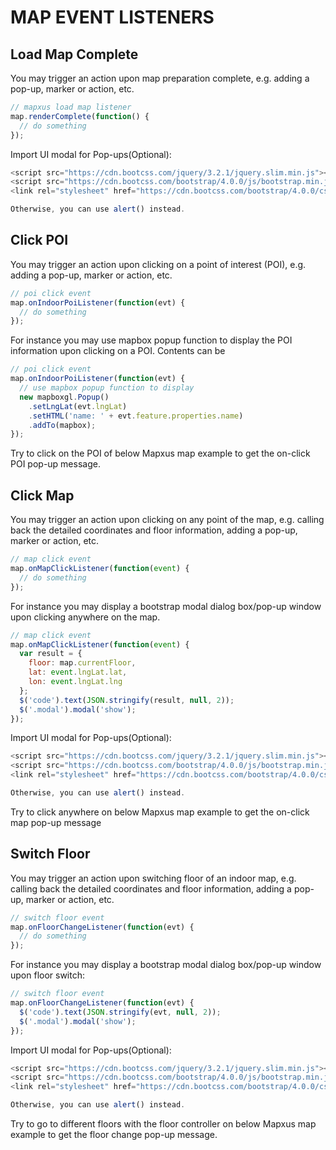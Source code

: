 # MAP EVENT LISTENERS

## Load Map Complete

You may trigger an action upon map preparation complete, e.g. adding a pop-up, marker or action, etc.

```js
// mapxus load map listener
map.renderComplete(function() {
  // do something
});
```

Import UI modal for Pop-ups(Optional):

```js
<script src="https://cdn.bootcss.com/jquery/3.2.1/jquery.slim.min.js"></script>
<script src="https://cdn.bootcss.com/bootstrap/4.0.0/js/bootstrap.min.js"></script>
<link rel="stylesheet" href="https://cdn.bootcss.com/bootstrap/4.0.0/css/bootstrap.min.css">

Otherwise, you can use alert() instead.
```

<script async src="//jsfiddle.net/Mapxus/9hLfesw8/embed/result,js,css,html"></script>


## Click POI

You may trigger an action upon clicking on a point of interest (POI), e.g. adding a pop-up, marker or action, etc.

```js
// poi click event
map.onIndoorPoiListener(function(evt) {
  // do something
});
```

For instance you may use mapbox popup function to display the POI information upon clicking on a POI. Contents can be

```js
// poi click event
map.onIndoorPoiListener(function(evt) {
  // use mapbox popup function to display
  new mapboxgl.Popup()
    .setLngLat(evt.lngLat)
    .setHTML('name: ' + evt.feature.properties.name)
    .addTo(mapbox);
});
```

Try to click on the POI of below Mapxus map example to get the on-click POI pop-up message.

<script async src="//jsfiddle.net/Mapxus/x2kLd1sv/embed/result,js,css,html/"></script>


## Click Map

You may trigger an action upon clicking on any point of the map, e.g. calling back the detailed coordinates and floor information, adding a pop-up, marker or action, etc.

```js
// map click event
map.onMapClickListener(function(event) {
  // do something
});
```

For instance you may display a bootstrap modal dialog box/pop-up window upon clicking anywhere on the map.

```js
// map click event
map.onMapClickListener(function(event) {
  var result = {
    floor: map.currentFloor,
    lat: event.lngLat.lat,
    lon: event.lngLat.lng
  };
  $('code').text(JSON.stringify(result, null, 2));
  $('.modal').modal('show');
});
```

Import UI modal for Pop-ups(Optional):

```js
<script src="https://cdn.bootcss.com/jquery/3.2.1/jquery.slim.min.js"></script>
<script src="https://cdn.bootcss.com/bootstrap/4.0.0/js/bootstrap.min.js"></script>
<link rel="stylesheet" href="https://cdn.bootcss.com/bootstrap/4.0.0/css/bootstrap.min.css">

Otherwise, you can use alert() instead.
```

Try to click anywhere on below Mapxus map example to get the on-click map pop-up message

<script async src="//jsfiddle.net/Mapxus/acbuok2f/embed/result,js,css,html/"></script>


## Switch Floor

You may trigger an action upon switching floor of an indoor map, e.g. calling back the detailed coordinates and floor information, adding a pop-up, marker or action, etc.

```js
// switch floor event
map.onFloorChangeListener(function(evt) {
  // do something
});
```

For instance you may display a bootstrap modal dialog box/pop-up window upon floor switch:

```js
// switch floor event
map.onFloorChangeListener(function(evt) {
  $('code').text(JSON.stringify(evt, null, 2));
  $('.modal').modal('show');
});
```

Import UI modal for Pop-ups(Optional):

```js
<script src="https://cdn.bootcss.com/jquery/3.2.1/jquery.slim.min.js"></script>
<script src="https://cdn.bootcss.com/bootstrap/4.0.0/js/bootstrap.min.js"></script>
<link rel="stylesheet" href="https://cdn.bootcss.com/bootstrap/4.0.0/css/bootstrap.min.css">

Otherwise, you can use alert() instead.
```

Try to go to different floors with the floor controller on below Mapxus map example to get the floor change pop-up message.

<script async src="//jsfiddle.net/Mapxus/y6Ljmfku/embed/result,js,css,html/"></script>

